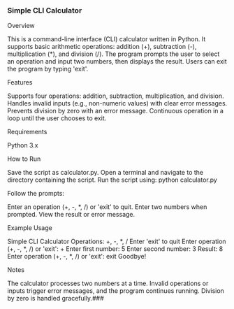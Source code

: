 ### Simple CLI Calculator

Overview

This is a command-line interface (CLI) calculator written in Python. It supports basic arithmetic operations: addition (+), subtraction (-), multiplication (*), and division (/). The program prompts the user to select an operation and input two numbers, then displays the result. Users can exit the program by typing 'exit'.

Features

Supports four operations: addition, subtraction, multiplication, and division.
Handles invalid inputs (e.g., non-numeric values) with clear error messages.
Prevents division by zero with an error message.
Continuous operation in a loop until the user chooses to exit.

Requirements

Python 3.x

How to Run

Save the script as calculator.py.
Open a terminal and navigate to the directory containing the script.
Run the script using:
python calculator.py

Follow the prompts:

Enter an operation (+, -, *, /) or 'exit' to quit.
Enter two numbers when prompted.
View the result or error message.

Example Usage

Simple CLI Calculator
Operations: +, -, *, /
Enter 'exit' to quit
Enter operation (+, -, *, /) or 'exit': +
Enter first number: 5
Enter second number: 3
Result: 8
Enter operation (+, -, *, /) or 'exit': exit
Goodbye!

Notes

The calculator processes two numbers at a time.
Invalid operations or inputs trigger error messages, and the program continues running.
Division by zero is handled gracefully.###
